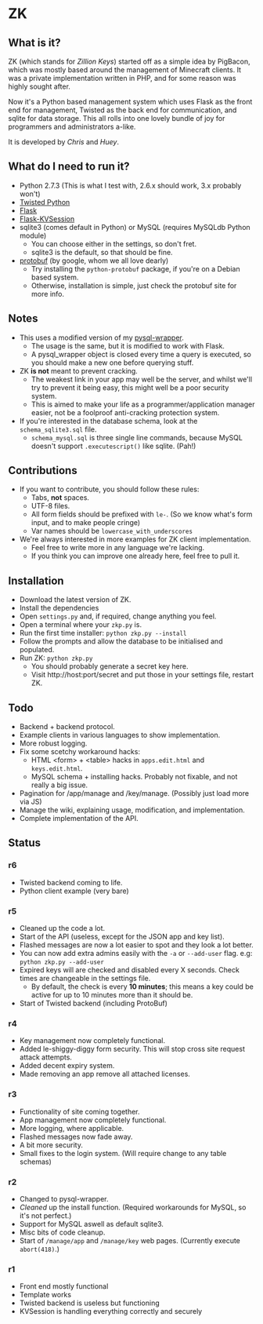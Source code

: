 ZK
===

What is it?
---
ZK (which stands for _Zillion Keys_) started off as a simple idea by PigBacon, which was mostly based around the management of Minecraft clients. It was a private implementation written in PHP, and for some reason was highly sought after.

Now it's a Python based management system which uses Flask as the front end for management, Twisted as the back end for communication, and sqlite for data storage.
This all rolls into one lovely bundle of joy for programmers and administrators a-like.

It is developed by _Chris_ and _Huey_.

What do I need to run it?
---
+ Python 2.7.3 (This is what I test with, 2.6.x should work, 3.x probably won't)
+ [Twisted Python](http://twistedmatrix.com)
+ [Flask](http://flask.pocoo.org)
+ [Flask-KVSession](https://github.com/mbr/flask-kvsession)
+ sqlite3 (comes default in Python) or MySQL (requires MySQLdb Python module)
	+ You can choose either in the settings, so don't fret.
	+ sqlite3 is the default, so that should be fine.
+ [protobuf](http://code.google.com/p/protobuf/) (by google, whom we all love dearly)
	+ Try installing the `python-protobuf` package, if you're on a Debian based system.
	+ Otherwise, installation is simple, just check the protobuf site for more info.

Notes
---
+ This uses a modified version of my [pysql-wrapper](https://github.com/PigBacon/pysql-wrapper).
	+ The usage is the same, but it is modified to work with Flask.
	+ A pysql_wrapper object is closed every time a query is executed, so you should make a new one before querying stuff.
+ ZK __is not__ meant to prevent cracking.
	+ The weakest link in your app may well be the server, and whilst we'll try to prevent it being easy, this might well be a poor security system.
	+ This is aimed to make your life as a programmer/application manager easier, not be a foolproof anti-cracking protection system.
+ If you're interested in the database schema, look at the `schema_sqlite3.sql` file.
	+ `schema_mysql.sql` is three single line commands, because MySQL doesn't support `.executescript()` like sqlite. (Pah!)

Contributions
---
+ If you want to contribute, you should follow these rules:
	+ Tabs, __not__ spaces.
	+ UTF-8 files.
	+ All form fields should be prefixed with `le-`. (So we know what's form input, and to make people cringe)
	+ Var names should be `lowercase_with_underscores`
+ We're always interested in more examples for ZK client implementation.
	+ Feel free to write more in any language we're lacking.
	+ If you think you can improve one already here, feel free to pull it.

Installation
---
+ Download the latest version of ZK.
+ Install the dependencies
+ Open `settings.py` and, if required, change anything you feel.
+ Open a terminal where your `zkp.py` is.
+ Run the first time installer: `python zkp.py --install`
+ Follow the prompts and allow the database to be initialised and populated.
+ Run ZK: `python zkp.py`
	+ You should probably generate a secret key here.
	+ Visit http://host:port/secret and put those in your settings file, restart ZK.

Todo
---
+ Backend + backend protocol.
+ Example clients in various languages to show implementation.
+ More robust logging.
+ Fix some scetchy workaround hacks:
	+ HTML \<form\> + \<table\> hacks in `apps.edit.html` and `keys.edit.html`.
	+ MySQL schema + installing hacks. Probably not fixable, and not really a big issue.
+ Pagination for /app/manage and /key/manage. (Possibly just load more via JS)
+ Manage the wiki, explaining usage, modification, and implementation.
+ Complete implementation of the API.

Status
---
### r6
+ Twisted backend coming to life.
+ Python client example (very bare)

### r5
+ Cleaned up the code a lot.
+ Start of the API (useless, except for the JSON app and key list).
+ Flashed messages are now a lot easier to spot and they look a lot better.
+ You can now add extra admins easily with the `-a` or `--add-user` flag. e.g: `python zkp.py --add-user`
+ Expired keys will are checked and disabled every X seconds. Check times are changeable in the settings file.
	+ By default, the check is every __10 minutes__; this means a key could be active for up to 10 minutes more than it should be.
+ Start of Twisted backend (including ProtoBuf)

### r4
+ Key management now completely functional.
+ Added le-shiggy-diggy form security. This will stop cross site request attack attempts.
+ Added decent expiry system.
+ Made removing an app remove all attached licenses.

### r3
+ Functionality of site coming together.
+ App management now completely functional.
+ More logging, where applicable.
+ Flashed messages now fade away.
+ A bit more security.
+ Small fixes to the login system. (Will require change to any table schemas)

### r2
+ Changed to pysql-wrapper.
+ _Cleaned_ up the install function. (Required workarounds for MySQL, so it's not perfect.)
+ Support for MySQL aswell as default sqlite3.
+ Misc bits of code cleanup.
+ Start of `/manage/app` and `/manage/key` web pages. (Currently execute `abort(418)`.)

### r1
+ Front end mostly functional
+ Template works
+ Twisted backend is useless but functioning
+ KVSession is handling everything correctly and securely
